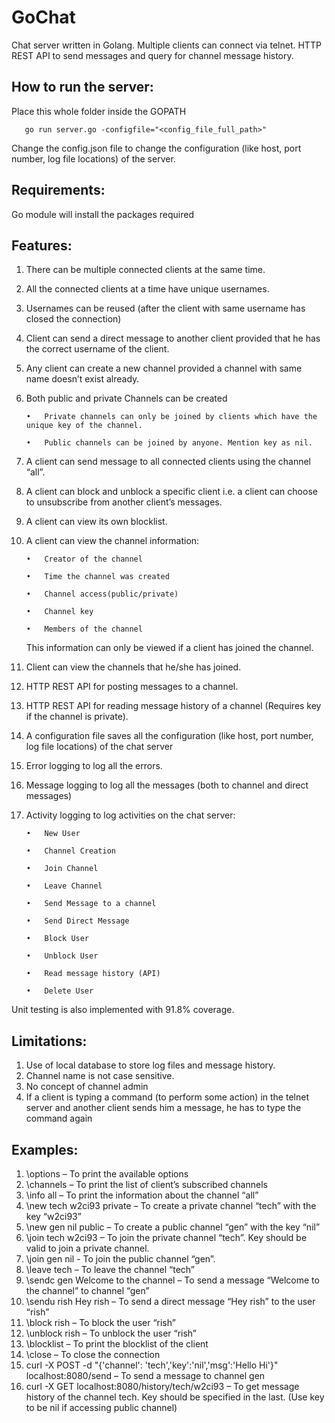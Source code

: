 # GoChat
Chat server written in Golang. Multiple clients can connect via telnet. HTTP REST API to send messages and query for channel message history. 

## How to run the server:
Place this whole folder inside the GOPATH

	   go run server.go -configfile="<config_file_full_path>"

Change the config.json file to change the configuration (like host, port number, log file locations) of the server.


## Requirements:
Go module will install the packages required


## Features:
1.	There can be multiple connected clients at the same time. 
2.	All the connected clients at a time have unique usernames.
3.	Usernames can be reused (after the client with same username has closed the connection) 
4.	Client can send a direct message to another client provided that he has the correct username of the client.
5.	Any client can create a new channel provided a channel with same name doesn’t exist already.
6.	Both public and private Channels can be created

	    •	Private channels can only be joined by clients which have the unique key of the channel.

	    •	Public channels can be joined by anyone. Mention key as nil.
7.	A client can send message to all connected clients using the channel “all”.
8.	A client can block and unblock a specific client i.e. a client can choose to unsubscribe from another client’s messages.
9.	A client can view its own blocklist.
10.	A client can view the channel information:

	    •	Creator of the channel
	
	    •	Time the channel was created
	
	    •	Channel access(public/private)
	
	    •	Channel key 
	
	    •	Members of the channel
	
	This information can only be viewed if a client has joined the channel.
11.	Client can view the channels that he/she has joined.
12.	HTTP REST API for posting messages to a channel.
13.	HTTP REST API for reading message history of a channel (Requires key if the channel is private).
14.	A configuration file saves all the configuration (like host, port number, log file locations) of the chat server
15.	Error logging to log all the errors.
16.	Message logging to log all the messages (both to channel and direct messages)
17.	Activity logging to log activities on the chat server:

	    •	New User

	    •	Channel Creation
    
	    •	Join Channel
    
	    •	Leave Channel
    
	    •	Send Message to a channel
    
	    •	Send Direct Message
    
	    •	Block User
    
	    •	Unblock User
    
	    •	Read message history (API) 
    
 	    •	Delete User

Unit testing is also implemented with 91.8% coverage.

## Limitations:
1.	Use of local database to store log files and message history.
2.	Channel name is not case sensitive.
3.	No concept of channel admin
4.	If a client is typing a command (to perform some action) in the telnet server and another client sends him a message, he has to type the command again


## Examples:
1.	\options – To print the available options
2.	\channels – To print the list of client’s subscribed channels
3.	\info all – To print the information about the channel “all”
4.	\new tech w2ci93 private – To create a private channel “tech” with the key “w2ci93”
5.	\new gen nil public – To create a public channel “gen” with the key “nil”
6.	\join tech w2ci93 – To join the private channel “tech”. Key should be valid to join a private channel.
7.	\join gen nil - To join the public channel “gen”.
8.	\leave tech – To leave the channel “tech”
9.	\sendc gen Welcome to the channel – To send a message “Welcome to the channel” to channel “gen”
10.	\sendu rish Hey rish – To send a direct message “Hey rish” to the user “rish”
11.	\block rish – To block the user “rish”
12.	\unblock rish – To unblock the user “rish”
13.	\blocklist – To print the blocklist of the client
14.	\close – To close the connection 
15.	curl -X POST -d "{'channel': 'tech','key':'nil','msg':'Hello Hi'}" localhost:8080/send – To send a message to channel gen
16.	curl -X GET localhost:8080/history/tech/w2ci93 – To get message history of the channel tech. Key should be specified in the last. (Use key to be nil if accessing public channel)

